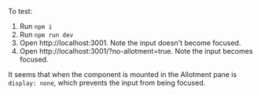 To test:
1. Run `npm i`
2. Run `npm run dev`
3. Open http://localhost:3001. Note the input doesn't become focused.
4. Open http://localhost:3001/?no-allotment=true. Note the input becomes focused.

It seems that when the <FocusOnMount /> component is mounted in the Allotment pane is `display: none`, which prevents the input from being focused.
